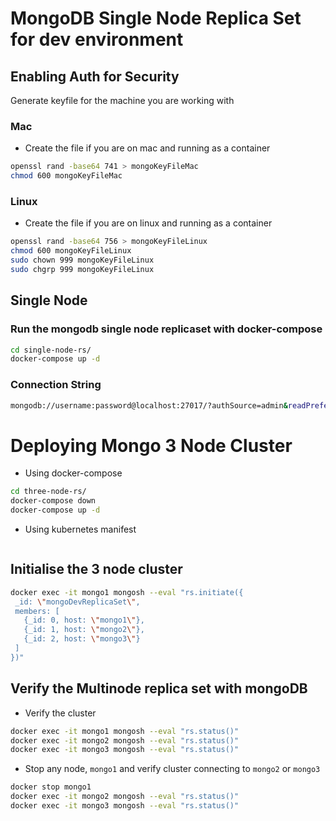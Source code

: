 # MongoDB Single Node Replica Set for dev environment

## Enabling Auth for Security

Generate keyfile for the machine you are working with

### Mac

- Create the file if you are on mac and running as a container
```bash
openssl rand -base64 741 > mongoKeyFileMac
chmod 600 mongoKeyFileMac
```

### Linux

- Create the file if you are on linux and running as a container
```bash
openssl rand -base64 756 > mongoKeyFileLinux
chmod 600 mongoKeyFileLinux
sudo chown 999 mongoKeyFileLinux
sudo chgrp 999 mongoKeyFileLinux
```

## Single Node 

### Run the mongodb single node replicaset with docker-compose

```bash
cd single-node-rs/
docker-compose up -d
```

### Connection String

```bash
mongodb://username:password@localhost:27017/?authSource=admin&readPreference=primary&ssl=false&replicaSet=devrs 
```

# Deploying Mongo 3 Node Cluster 

- Using docker-compose

```bash
cd three-node-rs/
docker-compose down
docker-compose up -d
```

- Using kubernetes manifest

```bash

```

## Initialise the 3 node cluster 

```bash
docker exec -it mongo1 mongosh --eval "rs.initiate({
 _id: \"mongoDevReplicaSet\",
 members: [
   {_id: 0, host: \"mongo1\"},
   {_id: 1, host: \"mongo2\"},
   {_id: 2, host: \"mongo3\"}
 ]
})"
```

## Verify the Multinode replica set with mongoDB 

- Verify the cluster
```bash
docker exec -it mongo1 mongosh --eval "rs.status()"
docker exec -it mongo2 mongosh --eval "rs.status()"
docker exec -it mongo3 mongosh --eval "rs.status()"
```
- Stop any node, `mongo1` and verify cluster connecting to `mongo2` or `mongo3`

```bash
docker stop mongo1
docker exec -it mongo2 mongosh --eval "rs.status()"
docker exec -it mongo3 mongosh --eval "rs.status()"
```
